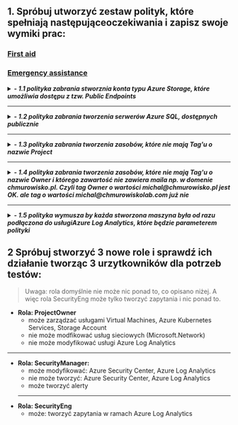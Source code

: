 ## 1. Spróbuj utworzyć zestaw polityk, które spełniają następująceoczekiwania i zapisz swoje wymiki prac:

### [First aid](https://docs.microsoft.com/en-us/azure/governance/policy/concepts/definition-structure?fbclid=IwAR3ZVvyDNXJcyD1NmHHpQZRjQ1rh5KqczKiwTOZe0JdJNuaMkJKWPS2DeK4#conditions)

### [Emergency assistance](https://docs.microsoft.com/en-us/azure/governance/policy/samples/built-in-policies)



<details>
  <summary><b><i> - 1.1 polityka zabrania stworznia konta typu Azure Storage, które umożliwia dostępu z tzw. Public Endpoints</i></b></summary>

```json
{
    "mode": "Indexed",
    "policyRule": {
        "if": {
            "allOf": [
                {
                    "field": "type",
                    "equals": "Microsoft.Storage/storageAccounts"
                },
                {
                    "field": "Microsoft.Storage/storageAccounts/allowBlobPublicAccess",
                    "equals": "false"
                }
            ]
        },
        "then": {
            "effect": "deny"
        }
    }
}

```
</details>

---


<details>
  <summary><b><i> - 1.2 polityka zabrania tworzenia serwerów Azure SQL, dostępnych publicznie</b></i></summary>

  ```json
{
    "mode": "Indexed",
    "parameters": {
        "effect": {
            "type": "String",
            "metadata": {
                "displayName": "Effect",
                "description": "Enable or disable the execution of the policy"
            },
            "allowedValues": [
                "Audit",
                "Deny",
                "Disabled"
            ],
            "defaultValue": "Audit"
        }
    },
    "policyRule": {
        "if": {
            "allOf": [
                {
                    "field": "type",
                    "equals": "Microsoft.Sql/servers"
                },
                {
                    "field": "Microsoft.Sql/servers/publicNetworkAccess",
                    "notEquals": "Disabled"
                }
            ]
        },
        "then": {
            "effect": "[parameters('effect')]"
        }
    }
}

```
```bash
az sql server create \
-l northeurope \
-g zad1_az304 \
-n myserver \
-u myadminuser \
-p myadminpassword \
-e

# --enable-public-network -e
#Set whether public network access to server is allowed or not. When false,only connections made through Private Links can reach this server.

# Wynik
    ForbiddenError: Resource 'myserver' was disallowed by policy. Policy identifiers: '[{"policyAssignment":{"name":"NoPubicSqlServer","id":"/subscriptions/4c18ac9c-3885-4370-baf7-bf15e9c3f783/resourceGroups/zad1_az304/providers/Microsoft.Authorization/policyAssignments/6d12e6a38d45471eb716a623"},"policyDefinition":{"name":"NoPubicSqlServer","id":"/subscriptions/4c18ac9c-3885-4370-baf7-bf15e9c3f783/providers/Microsoft.Authorization/policyDefinitions/2c844f43-6864-42be-ad04-57effeb92616"}}]'.
```

</details>

---



<details>
  <summary><b><i> - 1.3 polityka zabrania tworzenia zasobów, które nie mają Tag'u o nazwie Project</b></i></summary>

  ```json
{
    "mode": "Indexed",
    "parameters": {
        "tagName": {
            "type": "String",
            "metadata": {
                "displayName": "Tag Name",
                "description": "Name of the tag, such as 'environment'"
            }
        }
    },
    "policyRule": {
        "if": {
            "field": "[concat('tags[', parameters('tagName'), ']')]",
            "exists": "false"
        },
        "then": {
            "effect": "deny"
        }
    }
}

  ```
</details>

---


<details>
  <summary><b><i> - 1.4 polityka zabrania tworzenia zasobów, które nie mają Tag'u o nazwie Owner i którego zawartość nie zawiera maila np. w domenie chmurowisko.pl. Czyli tag Owner o wartości michal@chmurowisko.pl jest OK. ale tag o wartości michal@chmurowiskolab.com już nie</b></i></summary>

```json
{
    "mode": "Indexed",
    "parameters": {
        "tagName": {
            "type": "String",
            "metadata": {
                "displayName": "User role",
                "description": "Name of the tag, such as 'Owner, tester, developer'"
            }
        },
        "tagValue": {
            "type": "String",
            "metadata": {
                "displayName": "valid email address",
                "description": "Value of the tag, such as 'valid email address'"
            }
        }
    },
    "policyRule": {
        "if": {
            "field": "[concat('tags[', parameters('tagName'), ']')]",
            "notLike": "[concat('*@', parameters('tagValue'))]"
        },
        "then": {
            "effect": "deny"
        }
    }
}
```
</details>

---

<details>
  <summary><b><i> - 1.5 polityka wymusza by każda stworzona maszyna była od razu podłączona do usługiAzure Log Analytics, które będzie parameterem polityki</b></i></summary>

```bash

 ¯\_(ツ)_/¯ 

```

[Linux VM](https://github.com/Azure/azure-policy/blob/master/built-in-policies/policyDefinitions/Monitoring/LogAnalyticsExtension_Linux_VM_Deploy.json) oraz [Windows VM](https://github.com/Azure/azure-policy/blob/master/built-in-policies/policyDefinitions/Monitoring/LogAnalyticsExtension_Windows_VM_Deploy.json)


</details>

## 2 Spróbuj stworzyć 3 nowe role i sprawdź ich działanie tworząc 3 urzytkowników dla potrzeb testów:
> Uwaga: rola domyślnie nie może nic ponad to, co opisano niżej. A więc rola SecurityEng może tylko tworzyć zapytania i nic ponad to.

* **Rola: ProjectOwner**
    * może zarządzać usługami Virtual Machines, Azure Kubernetes Services, Storage Account
    * nie może modfikować usług sieciowych (Microsoft.Network)
    * nie może modyfikować usługi Azure Log Analytics
---
* **Rola: SecurityManager:**
    * może modyfikować: Azure Security Center, Azure Log Analytics
    * nie może tworzyć: Azure Security Center, Azure Log Analytics
    * może tworzyć alerty
    ---
* **Rola: SecurityEng**
    * może: tworzyć zapytania w ramach Azure Log Analytics